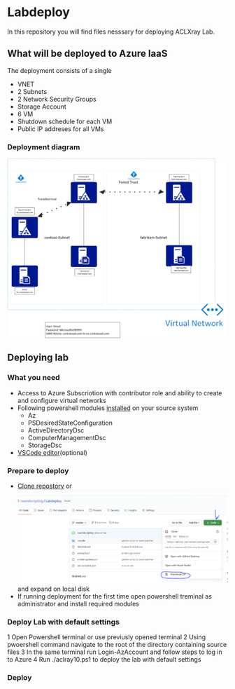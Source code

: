 # Labdeploy

In this repository you will find files nesssary for deploying ACLXray Lab.


## What will be deployed to Azure IaaS

The deployment consists of a single

* VNET
* 2 Subnets
* 2 Network Security Groups
* Storage Account
* 6 VM
* Shutdown schedule for each VM
* Public IP addreses for all VMs

### Deployment diagram

![Lab Diagram](/SupportFiles/labdiagram.png)

## Deploying lab

### What you need

* Access to Azure Subscriotion with contributor role and ability to create and configure virtual networks
* Following powershell modules [installed](https://docs.microsoft.com/en-us/powershell/scripting/developer/module/installing-a-powershell-module?view=powershell-7) on your source system
  * Az
  * PSDesiredStateConfiguration
  * ActiveDirectoryDsc
  * ComputerManagementDsc
  * StorageDsc
* [VSCode editor](https://code.visualstudio.com/)(optional)

### Prepare to deploy

* [Clone repostory](https://www.howtogeek.com/451360/how-to-clone-a-github-repository/) or  ![dowload repository content as zip](/SupportFiles/DownloadRepo.PNG) and expand on local disk
* If running deployment for the first time open powershell treminal as administrator and install required modules

### Deploy Lab with default settings

1 Open Powershell terminal  or use previusly opened terminal
2 Using pwoershell command navigate to the root of the directory containing source files
3 In the same terminal run Login-AzAccount and follow steps to log in to Azure 
4 Run ./aclray10.ps1 to deploy the lab with default settings

### Deploy 


